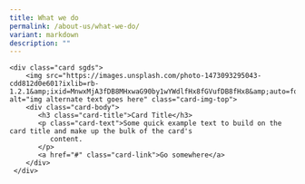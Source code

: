 ```yaml
---
title: What we do
permalink: /about-us/what-we-do/
variant: markdown
description: ""
---
```

    <div class="card sgds">
        <img src="https://images.unsplash.com/photo-1473093295043-cdd812d0e601?ixlib=rb-1.2.1&amp;ixid=MnwxMjA3fDB8MHxwaG90by1wYWdlfHx8fGVufDB8fHx8&amp;auto=format&amp;fit=crop&amp;w=1740&amp;q=80" alt="img alternate text goes here" class="card-img-top">
        <div class="card-body">
           <h3 class="card-title">Card Title</h3>
           <p class="card-text">Some quick example text to build on the card title and make up the bulk of the card's
              content.
           </p>
           <a href="#" class="card-link">Go somewhere</a>
        </div>
     </div>